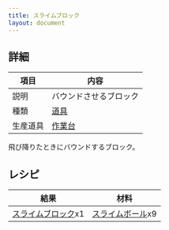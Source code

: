 ```yaml
---
title: スライムブロック
layout: document
---
```

## 詳細

|項目|内容|
|---|---|
|説明|バウンドさせるブロック|
|種類|[道具](道具)|
|生産道具|[作業台](作業台)|

飛び降りたときにバウンドするブロック。

## レシピ

|結果|材料|
|---|---|
|[スライムブロック](スライムブロック)x1|[スライムボール](スライムボール)x9|

